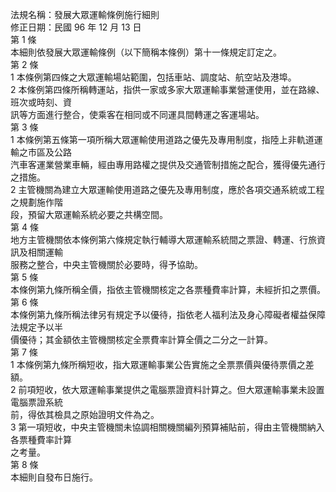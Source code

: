 法規名稱：發展大眾運輸條例施行細則  
修正日期：民國 96 年 12 月 13 日  
第 1 條  
本細則依發展大眾運輸條例（以下簡稱本條例）第十一條規定訂定之。  
第 2 條  
1 本條例第四條之大眾運輸場站範圍，包括車站、調度站、航空站及港埠。  
2 本條例第四條所稱轉運站，指供一家或多家大眾運輸事業營運使用，並在路線、班次或時刻、資  
訊等方面進行整合，使乘客在相同或不同運具間轉運之客運場站。  
第 3 條  
1 本條例第五條第一項所稱大眾運輸使用道路之優先及專用制度，指陸上非軌道運輸之市區及公路  
汽車客運業營業車輛，經由專用路權之提供及交通管制措施之配合，獲得優先通行之措施。  
2 主管機關為建立大眾運輸使用道路之優先及專用制度，應於各項交通系統或工程之規劃施作階  
段，預留大眾運輸系統必要之共構空間。  
第 4 條  
地方主管機關依本條例第六條規定執行輔導大眾運輸系統間之票證、轉運、行旅資訊及相關運輸  
服務之整合，中央主管機關於必要時，得予協助。  
第 5 條  
本條例第九條所稱全價，指依主管機關核定之各票種費率計算，未經折扣之票價。  
第 6 條  
本條例第九條所稱法律另有規定予以優待，指依老人福利法及身心障礙者權益保障法規定予以半  
價優待；其金額依主管機關核定全票費率計算全價之二分之一計算。  
第 7 條  
1 本條例第九條所稱短收，指大眾運輸事業公告實施之全票票價與優待票價之差額。  
2 前項短收，依大眾運輸事業提供之電腦票證資料計算之。但大眾運輸事業未設置電腦票證系統  
前，得依其檢具之原始證明文件為之。  
3 第一項短收，中央主管機關未協調相關機關編列預算補貼前，得由主管機關納入各票種費率計算  
之考量。  
第 8 條  
本細則自發布日施行。  


